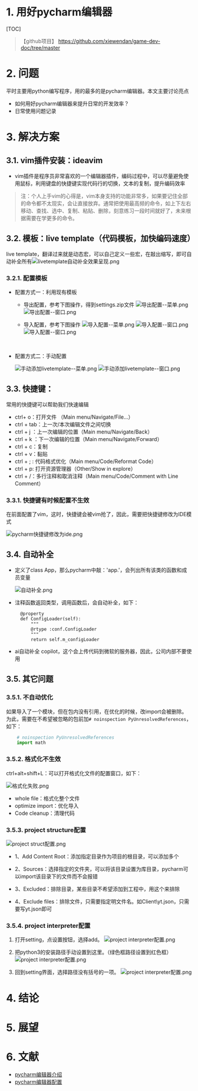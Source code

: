 # 1. 用好pycharm编辑器

[TOC]

>【github项目】 https://github.com/xiewendan/game-dev-doc/tree/master

# 2. 问题

平时主要用python编写程序，用的最多的是pycharm编辑器。本文主要讨论亮点
* 如何用好pycharm编辑器来提升日常的开发效率？
* 日常使用问题记录


# 3. 解决方案

## 3.1. vim插件安装：ideavim
* vim插件是程序员非常喜欢的一个编辑器插件，编码过程中，可以尽量避免使用鼠标，利用键盘的快捷键实现代码行的切换，文本的复制，提升编码效率
> 注：个人上手vim的心得是，vim本身支持的功能非常多，如果要记住全部的命令都不太现实，会让直接放弃。通常把使用最高频的命令，如上下左右移动、查找、选中、复制、粘贴、删除，刻意练习一段时间就好了，未来根据需要在学更多的命令。

## 3.2. 模板：live template（代码模板，加快编码速度）

live template，翻译过来就是动态宏，可以自己定义一些宏，在敲出缩写，即可自动补全所有​
![livetemplate自动补全效果呈现.png](livetemplate自动补全效果呈现.png)​

### 3.2.1. 配置模板
* 配置方式一：利用现有模板

    * 导出配置，参考下图操作，得到settings.zip文件
        ![导出配置--菜单.png](导出配置--菜单.png)
        ![导出配置--窗口.png](导出配置--窗口.png)
        
    * 导入配置，参考下图操作
        ![导入配置--菜单.png](导入配置--菜单.png)
        ![导入配置--窗口.png](导入配置--窗口.png)
        ![导入配置--窗口.png](导入配置--窗口2.png)

​
* 配置方式二：手动配置

    ![手动添加livetemplate--菜单.png](手动添加livetemplate--菜单.png)
    ![手动添加livetemplate--窗口.png](手动添加livetemplate--窗口.png)
​

## 3.3. 快捷键：

常用的快捷键可以帮助我们快速编辑

* ctrl+ o：打开文件 （Main menu/Navigate/File...）
* ctrl + tab：上一次/本次编辑文件之间切换
* ctrl + j ：上一次编辑的位置（Main menu/Navigate/Back）
* ctrl + k ：下一次编辑的位置（Main menu/Navigate/Forward）
* ctrl + c：复制
* ctrl + v：黏贴
* ctrl + ; : 代码格式优化（Main menu/Code/Reformat Code）
* ctrl + p: 打开资源管理器（Other/Show in explore）
* ctrl + /：多行注释和取消注释（Main menu/Code/Comment with Line Comment）


### 3.3.1. 快捷键有时候配置不生效
在前面配置了vim，这时，快捷键会被vim抢了，因此，需要把快捷键修改为IDE模式

![pycharm快捷键修改为ide.png](pycharm快捷键修改为ide.png)
​

## 3.4. 自动补全
* 定义了class App，那么pycharm中敲：'app.'，会列出所有该类的函数和成员变量

  ![自动补全.png](自动补全.png)

* 注释函数返回类型，调用函数后，会自动补全，如下：
  ~~~
    @property
    def ConfigLoader(self):
        """
        @rtype :conf.ConfigLoader
        """
        return self.m_configLoader
  ~~~

* ai自动补全 copilot，这个会上传代码到微软的服务器，因此，公司内部不要使用

## 3.5. 其它问题

### 3.5.1. 不自动优化
如果导入了一个模块，但在包内没有引用，在优化的时候，改import会被删除。为此，需要在不希望被忽略的包前加`# noinspection PyUnresolvedReferences`，如下：

~~~python
    # noinspection PyUnresolvedReferences
    import math
~~~

### 3.5.2. 格式化不生效

ctrl+alt+shift+L：可以打开格式化文件的配置窗口，如下：

![格式化失败.png](格式化失败.png)

* whole file：格式化整个文件
* optimize import：优化导入
* Code cleanup：清理代码

### 3.5.3. project structure配置

![project struct配置.png](project_struct配置.png)

* 1、Add Content Root：添加指定目录作为项目的根目录，可以添加多个

* 2、Sources：选择指定的文件夹，可以将该目录设置为库目录，pycharm可以import该目录下的文件而不会报错

* 3、Excluded：排除目录，某些目录不希望添加到工程中，用这个来排除

* 4、Exclude files：排除文件，只需要指定明文件名。如Client\yt.json，只需要写yt.json即可


### 3.5.4. project interpreter配置

1. 打开setting，点设置按钮，选择add。
    ![project interpreter配置.png](project_interpreter配置1.png)

2. 把python3的安装路径手动设置到这里。（绿色框路径设置到红色框）
    ![project interpreter配置.png](project_interpreter配置2.png)

3. 回到setting界面，选择路径没有括号的一项。
    ![project interpreter配置.png](project_interpreter配置3.png)



# 4. 结论


# 5. 展望


# 6. 文献

* [pycharm编辑器介绍](http://blog.csdn.net/u013088062/article/details/50100121)
​
* [pycharm编辑器配置](http://blog.csdn.net/pipisorry/article/details/39909057)
​
